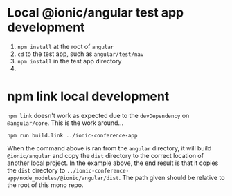 # Local @ionic/angular test app development

1. `npm install` at the root of `angular`
2. `cd` to the test app, such as `angular/test/nav`
3. `npm install` in the test app directory
4.


# npm link local development

`npm link` doesn't work as expected due to the `devDependency` on `@angular/core`. This is the work around...

    npm run build.link ../ionic-conference-app

When the command above is ran from the `angular` directory, it will build `@ionic/angular` and copy the `dist` directory to the correct location of another local project. In the example above, the end result is that it copies the `dist` directory to `../ionic-conference-app/node_modules/@ionic/angular/dist`. The path given should be relative to the root of this mono repo.
